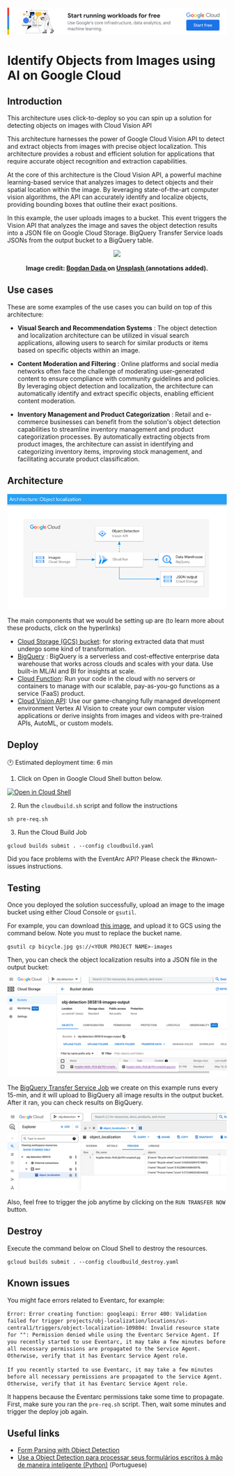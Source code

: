 [![banner](../banner.png)](https://cloud.google.com/?utm_source=github&utm_medium=referral&utm_campaign=GCP&utm_content=packages_repository_banner)

# Identify Objects from Images using AI on Google Cloud

## Introduction

This architecture uses click-to-deploy so you can spin up a solution for detecting objects on images with Cloud Vision API

This architecture harnesses the power of Google Cloud Vision API to detect and extract objects from images with precise object localization. This architecture provides a robust and efficient solution for applications that require accurate object recognition and extraction capabilities.

At the core of this architecture is the Cloud Vision API, a powerful machine learning-based service that analyzes images to detect objects and their spatial location within the image. By leveraging state-of-the-art computer vision algorithms, the API can accurately identify and localize objects, providing bounding boxes that outline their exact positions.

In this example, the user uploads images to a bucket. This event triggers the Vision API that analyzes the image and saves the object detection results into a JSON file on Google Cloud Storage. BigQuery Transfer Service loads JSONs from the output bucket to a BigQuery table.

<p align="center"><img src="https://cloud.google.com/static/vision/docs/images/bicycle.jpg"></p>

<p align="center"><b>Image credit: <a href="https://unsplash.com/photos/J9cBJjlpYKU"> Bogdan Dada </a> on <a href="https://unsplash.com/">Unsplash </a>(annotations added).</b> </p>

## Use cases

These are some examples of the use cases you can build on top of this architecture:

* __Visual Search and Recommendation Systems__ : The object detection and localization architecture can be utilized in visual search applications, allowing users to search for similar products or items based on specific objects within an image. 

* __Content Moderation and Filtering__ : Online platforms and social media networks often face the challenge of moderating user-generated content to ensure compliance with community guidelines and policies. By leveraging object detection and localization, the architecture can automatically identify and extract specific objects, enabling efficient content moderation.

* __Inventory Management and Product Categorization__ : Retail and e-commerce businesses can benefit from the solution's object detection capabilities to streamline inventory management and product categorization processes. By automatically extracting objects from product images, the architecture can assist in identifying and categorizing inventory items, improving stock management, and facilitating accurate product classification.


## Architecture

<p align="center"><img src="architecture.png"></p>

The main components that we would be setting up are (to learn more about these products, click on the hyperlinks)

* [Cloud Storage (GCS) bucket](https://cloud.google.com/storage/): for storing extracted data that must undergo some kind of transformation.
* [BigQuery](https://cloud.google.com/bigquery) : BigQuery is a serverless and cost-effective enterprise data warehouse that works across clouds and scales with your data. Use built-in ML/AI and BI for insights at scale.
* [Cloud Function](https://cloud.google.com/functions): Run your code in the cloud with no servers or containers to manage with our scalable, pay-as-you-go functions as a service (FaaS) product.
* [Cloud Vision API](https://cloud.google.com/vision): Use our game-changing fully managed development environment Vertex AI Vision to create your own computer vision applications or derive insights from images and videos with pre-trained APIs,  AutoML, or custom models.

## Deploy

:clock1: Estimated deployment time: 6 min

1. Click on Open in Google Cloud Shell button below.

<a href="https://ssh.cloud.google.com/cloudshell/editor?cloudshell_git_repo=https://github.com/GoogleCloudPlatform/click-to-deploy-solutions&cloudshell_workspace=object-localization" target="_new">
    <img alt="Open in Cloud Shell" src="https://gstatic.com/cloudssh/images/open-btn.svg">
</a>

2. Run the `cloudbuild.sh` script and follow the instructions
```
sh pre-req.sh
```

3. Run the Cloud Build Job
```
gcloud builds submit . --config cloudbuild.yaml
```

Did you face problems with the EventArc API? Please check the #known-issues instructions.

## Testing 

Once you deployed the solution successfully, upload an image to the image bucket using either Cloud Console or `gsutil`.

For example, you can download [this image](https://cloud.google.com/static/vision/docs/images/bicycle.jpg), and upload it to GCS using the command below. Note you must to replace the bucket name.
```
gsutil cp bicycle.jpg gs://<YOUR PROJECT NAME>-images
```

Then, you can check the object localization results into a JSON file in the output bucket:

![gcs_results](gcs_results.png)

The [BigQuery Transfer Service Job](https://console.cloud.google.com/bigquery/transfers) we create on this example runs every 15-min, and it will upload to BigQuery all image results in the output bucket. After it ran, you can check results on BigQuery.

![bq_results](bq_results.png)

Also, feel free to trigger the job anytime by clicking on the `RUN TRANSFER NOW` button.

## Destroy
Execute the command below on Cloud Shell to destroy the resources.
```
gcloud builds submit . --config cloudbuild_destroy.yaml
```

## Known issues

You might face errors related to Eventarc, for example:

```
Error: Error creating function: googleapi: Error 400: Validation failed for trigger projects/obj-localization/locations/us-central1/triggers/object-localization-109804: Invalid resource state for "": Permission denied while using the Eventarc Service Agent. If you recently started to use Eventarc, it may take a few minutes before all necessary permissions are propagated to the Service Agent. Otherwise, verify that it has Eventarc Service Agent role.

If you recently started to use Eventarc, it may take a few minutes before all necessary permissions are propagated to the Service Agent. Otherwise, verify that it has Eventarc Service Agent role.
```

It happens because the Eventarc permissions take some time to propagate. First, make sure you ran the `pre-req.sh` script. Then, wait some minutes and trigger the deploy job again.

## Useful links
- [Form Parsing with Object Detection](https://codelabs.developers.google.com/codelabs/docai-form-parser-v1-python#0)
- [Use a Object Detection para processar seus formulários escritos à mão de maneira inteligente (Python)](https://codelabs.developers.google.com/codelabs/docai-form-parser-v3-python?hl=pt-br#0) (Portuguese)

